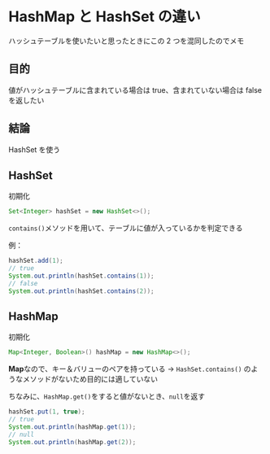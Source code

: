 # HashMap と HashSet の違い
ハッシュテーブルを使いたいと思ったときにこの 2 つを混同したのでメモ

## 目的
値がハッシュテーブルに含まれている場合は true、含まれていない場合は false を返したい

## 結論
HashSet を使う

## HashSet
初期化
```java
Set<Integer> hashSet = new HashSet<>();
```
`contains()`メソッドを用いて、テーブルに値が入っているかを判定できる

例：
```java
hashSet.add(1);
// true
System.out.println(hashSet.contains(1));
// false
System.out.println(hashSet.contains(2));

```

## HashMap
初期化
```java
Map<Integer, Boolean>() hashMap = new HashMap<>();
```
**Map**なので、キー＆バリューのペアを持っている
→ `HashSet.contains()` のようなメソッドがないため目的には適していない

ちなみに、`HashMap.get()`をすると値がないとき、`null`を返す
```java
hashSet.put(1, true);
// true
System.out.println(hashMap.get(1));
// null
System.out.println(hashMap.get(2));
```